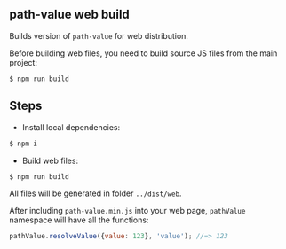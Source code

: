 path-value web build
--------------------

Builds version of `path-value` for web distribution.

Before building web files, you need to build source JS files from the main project:

```
$ npm run build
```

## Steps

* Install local dependencies:

```sh
$ npm i
```

* Build web files:

```sh
$ npm run build
```

All files will be generated in folder `../dist/web`.

After including `path-value.min.js` into your web page, `pathValue` namespace will have all the functions:

```js
pathValue.resolveValue({value: 123}, 'value'); //=> 123
```
